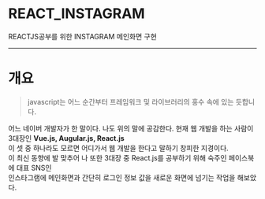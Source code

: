 # REACT_INSTAGRAM
REACTJS공부를 위한 INSTAGRAM 메인화면 구현
***
# 개요
>javascript는 어느 순간부터 프레임워크 및 라이브러리의 홍수 속에 있는 듯합니다.

어느 네이버 개발자가 한 말이다. 나도 위의 말에 공감한다. 현재 웹 개발을 하는 사람이 3대장인 **Vue.js, Augular.js, React.js**</br>이 셋 중 하나라도 모르면
어디가서 웹 개발을 한다고 말하기 창피한 지경이다.</br>이 최신 동향에 발 맞추어 나 또한 3대장 중 React.js를 공부하기 위해 숙주인 페이스북에 대표 SNS인</br>인스타그램에 메인화면과 간단히 로그인 정보 값을 새로운 화면에 넘기는 작업을 해보았다.
